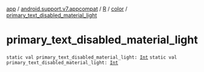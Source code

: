 [app](../../../index.md) / [android.support.v7.appcompat](../../index.md) / [R](../index.md) / [color](index.md) / [primary_text_disabled_material_light](./primary_text_disabled_material_light.md)

# primary_text_disabled_material_light

`static val primary_text_disabled_material_light: `[`Int`](https://kotlinlang.org/api/latest/jvm/stdlib/kotlin/-int/index.html)
`static val primary_text_disabled_material_light: `[`Int`](https://kotlinlang.org/api/latest/jvm/stdlib/kotlin/-int/index.html)